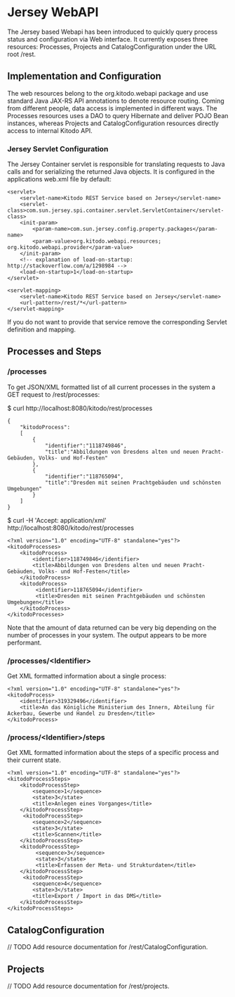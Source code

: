 Jersey WebAPI
=============

The Jersey based Webapi has been introduced to quickly query process status and
configuration via Web interface. It currently exposes three resources:
Processes, Projects and CatalogConfiguration under the URL root /rest.

Implementation and Configuration
--------------------------------

The web resources belong to the org.kitodo.webapi package and use standard Java
JAX-RS API annotations to denote resource routing. Coming from different people,
data access is implemented in different ways. The Processes resources uses a DAO
to query Hibernate and deliver POJO Bean instances, whereas Projects and
CatalogConfiguration resources directly access to internal Kitodo API.

### Jersey Servlet Configuration

The Jersey Container servlet is responsible for translating requests to Java
calls and for serializing the returned Java objects. It is configured in the
applications web.xml file by default:

 	<servlet>
        <servlet-name>Kitodo REST Service based on Jersey</servlet-name>
        <servlet-class>com.sun.jersey.spi.container.servlet.ServletContainer</servlet-class>
        <init-param>
            <param-name>com.sun.jersey.config.property.packages</param-name>
            <param-value>org.kitodo.webapi.resources; org.kitodo.webapi.provider</param-value>
        </init-param>
        <!-- explanation of load-on-startup: http://stackoverflow.com/a/1298984 -->
        <load-on-startup>1</load-on-startup>
    </servlet>

    <servlet-mapping>
        <servlet-name>Kitodo REST Service based on Jersey</servlet-name>
        <url-pattern>/rest/*</url-pattern>
    </servlet-mapping>

If you do not want to provide that service remove the corresponding Servlet definition
and mapping.

Processes and Steps
-------------------

### /processes

To get JSON/XML formatted list of all current processes in the system a GET
request to /rest/processes:

$ curl http://localhost:8080/kitodo/rest/processes

    {
        "kitodoProcess":
        [ 
            {
                "identifier":"1118749846",
                "title":"Abbildungen von Dresdens alten und neuen Pracht-Gebäuden, Volks- und Hof-Festen"
            },
            {
                "identifier":"118765094",
                "title":"Dresden mit seinen Prachtgebäuden und schönsten Umgebungen" 
            }
        ]
    }

$ curl -H 'Accept: application/xml' http://localhost:8080/kitodo/rest/processes

    <?xml version="1.0" encoding="UTF-8" standalone="yes"?> 
    <kitodoProcesses>
        <kitodoProcess>
            <identifier>118749846</identifier>
            <title>Abbildungen von Dresdens alten und neuen Pracht-Gebäuden, Volks- und Hof-Festen</title>
        </kitodoProcess>
        <kitodoProcess>
             <identifier>118765094</identifier>
             <title>Dresden mit seinen Prachtgebäuden und schönsten Umgebungen</title>
        </kitodoProcess>
    </kitodoProcesses>

Note that the amount of data returned can be very big depending on the number of
processes in your system. The output appears to be more performant.

### /processes/\<Identifier\>
Get XML formatted information about a single process:

    <?xml version="1.0" encoding="UTF-8" standalone="yes"?>
    <kitodoProcess>
        <identifier>319329496</identifier>
        <title>An das Königliche Ministerium des Innern, Abteilung für Ackerbau, Gewerbe und Handel zu Dresden</title>
    </kitodoProcess>

### /process/\<Identifier\>/steps
Get XML formatted information about the steps of a specific process and their current state.

    <?xml version="1.0" encoding="UTF-8" standalone="yes"?>
    <kitodoProcessSteps>
        <kitodoProcessStep>
            <sequence>1</sequence>
            <state>3</state>
            <title>Anlegen eines Vorganges</title>
        </kitodoProcessStep>
         <kitodoProcessStep>
            <sequence>2</sequence>
            <state>3</state>
            <title>Scannen</title> 
        </kitodoProcessStep>
        <kitodoProcessStep>
             <sequence>3</sequence>
             <state>3</state>
             <title>Erfassen der Meta- und Strukturdaten</title>
        </kitodoProcessStep>
         <kitodoProcessStep>
            <sequence>4</sequence>
            <state>3</state>
            <title>Export / Import in das DMS</title>
        </kitodoProcessStep>
    </kitodoProcessSteps>

CatalogConfiguration
--------------------

// TODO Add resource documentation for /rest/CatalogConfiguration.

Projects
--------

// TODO Add resource documentation for /rest/projects.


